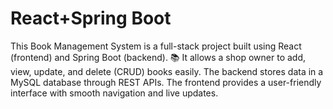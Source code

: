 React+Spring Boot
===================
This Book Management System is a full-stack project built using React (frontend) and Spring Boot (backend). 📚
It allows a shop owner to add, view, update, and delete (CRUD) books easily.
The backend stores data in a MySQL database through REST APIs.
The frontend provides a user-friendly interface with smooth navigation and live updates.
